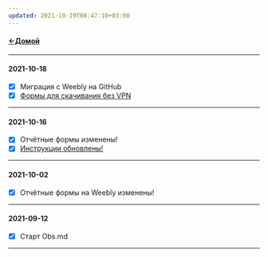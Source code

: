 ```yaml
---
updated: 2021-10-19T08:47:10+03:00
---
```


#### [←Домой](!0SB.md)  
***
#### 2021-10-18  
- [x] Миграция с Weebly на GitHub
- [x] [Формы для скачивания без VPN](https://github.com/TalalakinAI/OSB/raw/master/OSB.zip)  
***
#### 2021-10-16  
- [x] Отчётные формы изменены!  
- [x] [Инструкции обновлены!](!0SB_Instructio.md)  
***
#### 2021-10-02  
- [x] Отчётные формы на Weebly изменены!
***
#### 2021-09-12  
- [x] Старт Obs.md
***
